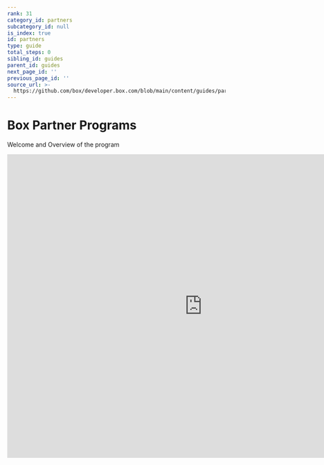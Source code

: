 ```yaml
---
rank: 31
category_id: partners
subcategory_id: null
is_index: true
id: partners
type: guide
total_steps: 0
sibling_id: guides
parent_id: guides
next_page_id: ''
previous_page_id: ''
source_url: >-
  https://github.com/box/developer.box.com/blob/main/content/guides/partners/index.md
---
```

# Box Partner Programs

Welcome and Overview of the program

<!-- markdownlint-disable line-length -->

<iframe src="https://cloud.app.box.com/embed/s/cphyvxelijrey8a7p6bo2typ9yf1pt9m" width="900" height="700" frameborder="0" allowfullscreen="allowfullscreen" >

</iframe>

<!-- markdownlint-enable line-length -->